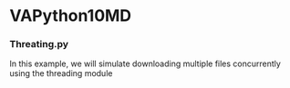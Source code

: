 # VAPython10MD

### Threating.py
In this example, we will simulate downloading multiple files concurrently using the threading module